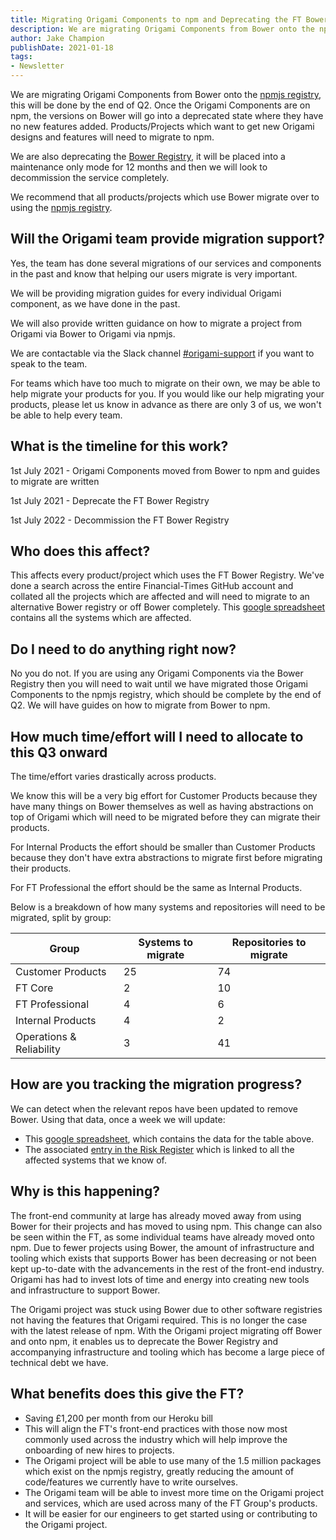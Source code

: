 ```yaml
---
title: Migrating Origami Components to npm and Deprecating the FT Bower Registry
description: We are migrating Origami Components from Bower onto the npmjs registry, this will be done by the end of Q2. Once the Origami Components are on npm, the versions on Bower will go into a deprecated state where they have no new features added. Products/Projects which want to get new Origami designs and features will need to migrate to npm.
author: Jake Champion
publishDate: 2021-01-18
tags:
- Newsletter
---
```


We are migrating Origami Components from Bower onto the [npmjs registry](https://www.npmjs.com/), this will be done by the end of Q2. Once the Origami Components are on npm, the versions on Bower will go into a deprecated state where they have no new features added. Products/Projects which want to get new Origami designs and features will need to migrate to npm.

We are also deprecating the [Bower Registry](https://origami-bower-registry.ft.com/), it will be placed into a maintenance only mode for 12 months and then we will look to decommission the service completely.

We recommend that all products/projects which use Bower migrate over to using the [npmjs registry](https://www.npmjs.com/).

## Will the Origami team provide migration support?

Yes, the team has done several migrations of our services and components in the past and know that helping our users migrate is very important.

We will be providing migration guides for every individual Origami component, as we have done in the past.

We will also provide written guidance on how to migrate a project from Origami via Bower to Origami via npmjs.

We are contactable via the Slack channel [#origami-support](https://financialtimes.slack.com/archives/C02FU5ARJ) if you want to speak to the team.

For teams which have too much to migrate on their own, we may be able to help migrate your products for you. If you would like our help migrating your products, please let us know in advance as there are only 3 of us, we won&#39;t be able to help every team.

## What is the timeline for this work?

1st July 2021 - Origami Components moved from Bower to npm and guides to migrate are written

1st July 2021 - Deprecate the FT Bower Registry

1st July 2022 - Decommission the FT Bower Registry

## Who does this affect?

This affects every product/project which uses the FT Bower Registry. We&#39;ve done a search across the entire Financial-Times GitHub account and collated all the projects which are affected and will need to migrate to an alternative Bower registry or off Bower completely. This [google spreadsheet](https://docs.google.com/spreadsheets/d/1Pem5e6cR0aiuKpYa7VD08AnSSynzjRtWt_VAHAoyhPQ/edit#gid=0) contains all the systems which are affected.

## Do I need to do anything right now?

No you do not. If you are using any Origami Components via the Bower Registry then you will need to wait until we have migrated those Origami Components to the npmjs registry, which should be complete by the end of Q2. We will have guides on how to migrate from Bower to npm.

## How much time/effort will I need to allocate to this Q3 onward

The time/effort varies drastically across products.

We know this will be a very big effort for Customer Products because they have many things on Bower themselves as well as having abstractions on top of Origami which will need to be migrated before they can migrate their products.

For Internal Products the effort should be smaller than Customer Products because they don&#39;t have extra abstractions to migrate first before migrating their products.

For FT Professional the effort should be the same as Internal Products.

Below is a breakdown of how many systems and repositories will need to be migrated, split by group:

<div class="o-layout__main__single-span">
    <table class="o-table o-table--row-headings o-table--horizontal-lines" data-o-component="o-table">
    <thead>
        <tr>
        <th>Group</th>
        <th>Systems to migrate</th>
        <th>Repositories to migrate</th>
        </tr>
    </thead>
    <tbody>
        <tr>
        <td>Customer Products</td>
        <td>25</td>
        <td>74</td>
        </tr>
        <tr>
        <td>FT Core</td>
        <td>2</td>
        <td>10</td>
        </tr>
        <tr>
        <td>FT Professional</td>
        <td>4</td>
        <td>6</td>
        </tr>
        <tr>
        <td>Internal Products</td>
        <td>4</td>
        <td>2</td>
        </tr>
        <tr>
        <td>Operations &amp; Reliability</td>
        <td>3</td>
        <td>41</td>
        </tr>
    </tbody>
    </table>
</div>

## How are you tracking the migration progress?

We can detect when the relevant repos have been updated to remove Bower. Using that data, once a week we will update:

- This [google spreadsheet](https://docs.google.com/spreadsheets/d/1Pem5e6cR0aiuKpYa7VD08AnSSynzjRtWt_VAHAoyhPQ/edit#gid=0), which contains the data for the table above.
- The associated [entry in the Risk Register](https://biz-ops.in.ft.com/Risk/origami-components-via-bower) which is linked to all the affected systems that we know of.

## Why is this happening?

The front-end community at large has already moved away from using Bower for their projects and has moved to using npm. This change can also be seen within the FT, as some individual teams have already moved onto npm. Due to fewer projects using Bower, the amount of infrastructure and tooling which exists that supports Bower has been decreasing or not been kept up-to-date with the advancements in the rest of the front-end industry. Origami has had to invest lots of time and energy into creating new tools and infrastructure to support Bower.

The Origami project was stuck using Bower due to other software registries not having the features that Origami required. This is no longer the case with the latest release of npm. With the Origami project migrating off Bower and onto npm, it enables us to deprecate the Bower Registry and accompanying infrastructure and tooling which has become a large piece of technical debt we have.

## What benefits does this give the FT?

- Saving £1,200 per month from our Heroku bill
- This will align the FT&#39;s front-end practices with those now most commonly used across the industry which will help improve the onboarding of new hires to projects.
- The Origami project will be able to use many of the 1.5 million packages which exist on the npmjs registry, greatly reducing the amount of code/features we currently have to write ourselves.
- The Origami team will be able to invest more time on the Origami project and services, which are used across many of the FT Group&#39;s products.
- It will be easier for our engineers to get started using or contributing to the Origami project.
